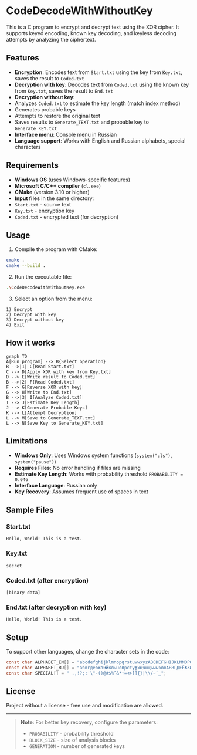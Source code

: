 # CodeDecodeWithWithoutKey

This is a C program to encrypt and decrypt text using the XOR cipher. It supports keyed encoding, known key decoding, and keyless decoding attempts by analyzing the ciphertext.

## Features

- **Encryption**: Encodes text from `Start.txt` using the key from `Key.txt`, saves the result to `Coded.txt`
- **Decryption with key**: Decodes text from `Coded.txt` using the known key from `Key.txt`, saves the result to `End.txt`
- **Decryption without key**:
- Analyzes `Coded.txt` to estimate the key length (match index method)
- Generates probable keys
- Attempts to restore the original text
- Saves results to `Generate_TEXT.txt` and probable key to `Generate_KEY.txt`
- **Interface menu**: Console menu in Russian
- **Language support**: Works with English and Russian alphabets, special characters

## Requirements

- **Windows OS** (uses Windows-specific features)
- **Microsoft C/C++ compiler** (`cl.exe`)
- **CMake** (version 3.10 or higher)
- **Input files** in the same directory:
- `Start.txt` - source text
- `Key.txt` - encryption key
- `Coded.txt` - encrypted text (for decryption)

## Usage

1. Compile the program with CMake:
```bash
cmake .
cmake --build .
```

2. Run the executable file:
```bash
.\CodeDecodeWithWithoutKey.exe
```

3. Select an option from the menu:
```
1) Encrypt
2) Decrypt with key
3) Decrypt without key
4) Exit
```

## How it works

```mermaid
graph TD
A[Run program] --> B{Select operation}
B -->|1| C[Read Start.txt]
C --> D[Apply XOR with key from Key.txt]
D --> E[Write result to Coded.txt]
B -->|2| F[Read Coded.txt]
F --> G[Reverse XOR with key]
G --> H[Write to End.txt]
B -->|3| I[Analyze Coded.txt]
I --> J[Estimate Key Length]
J --> K[Generate Probable Keys]
K --> L[Attempt Decryption]
L --> M[Save to Generate_TEXT.txt]
L --> N[Save Key to Generate_KEY.txt]
```

## Limitations

- **Windows Only**: Uses Windows system functions (`system("cls")`, `system("pause")`)
- **Requires Files**: No error handling if files are missing
- **Estimate Key Length**: Works with probability threshold `PROBABILITY = 0.046`
- **Interface Language**: Russian only
- **Key Recovery**: Assumes frequent use of spaces in text

## Sample Files

### Start.txt
```
Hello, World! This is a test.
```

### Key.txt
```
secret
```

### Coded.txt (after encryption)
```
[binary data]
```

### End.txt (after decryption with key)
```
Hello, World! This is a test.
```

## Setup

To support other languages, change the character sets in the code:
```c
const char ALPHABET_EN[] = "abcdefghijklmnopqrstuvwxyzABCDEFGHIJKLMNOPQRSTUVWXYZ";
const char ALPHABET_RU[] = "абвгдеожзийклмнопрстуфхцчшщъыьэюяАБВГДЕЁЖЗИЙКПМНКЛЫНЫЬЭЮЯ";
const char SPECIAL[] = " .,!?;:'\"-()@#$%^&*+=<>[]{}|\\/~`_";
```

## License

Project without a license - free use and modification are allowed.

---

> **Note**: For better key recovery, configure the parameters:
> - `PROBABILITY` - probability threshold
> - `BLOCK_SIZE` - size of analysis blocks
> - `GENERATION` - number of generated keys
